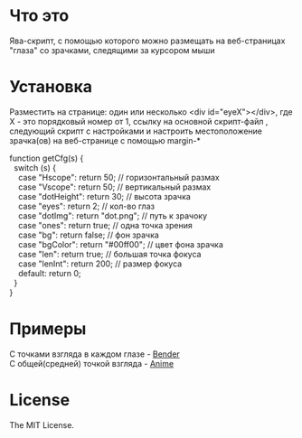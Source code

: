 # Что это
Ява-скрипт, с помощью которого можно размещать на веб-страницах "глаза" со зрачками, следящими за курсором мыши

# Установка
Разместить на странице: один или несколько &lt;div id="eyeX">&lt;/div>, где X - это порядковый номер от 1, ссылку на  основной скрипт-файл <script src="/eye-traking-j-script.js" type="text/javascript"></script>, следующий скрипт с настройками и  настроить местоположение зрачка(ов) на веб-cтранице с помощью margin-*<br>

function getCfg(s) {<br>
  switch (s) {<br>
    case "Hscope": return 50; // горизонтальный размах<br>
    case "Vscope": return 50; // вертикальный размах<br>
    case "dotHeight": return 30; // высота зрачка<br>
    case "eyes": return 2; // кол-во глаз<br>
    case "dotImg": return "dot.png"; // путь к зрачоку<br>
    case "ones": return true; // одна точка зрения<br>
    case "bg": return false; // фон зрачка<br>
    case "bgColor": return "#00ff00"; // цвет фона зрачка<br>
    case "len": return true; // большая точка фокуса<br>
    case "lenInt": return 200; // размер фокуса<br>
    default: return 0;<br>
  }<br>
}<br>

# Примеры
С точками взгляда в каждом глазе - <a href="http://atomofiron.clan.su/Bender/bender.html" target="_blank">Bender</a><br>
С общей(средней) точкой взгляда - <a href="http://atomofiron.clan.su/Anime/anime-demo.html" target="_blank">Anime</a>

# License
The MIT License.
